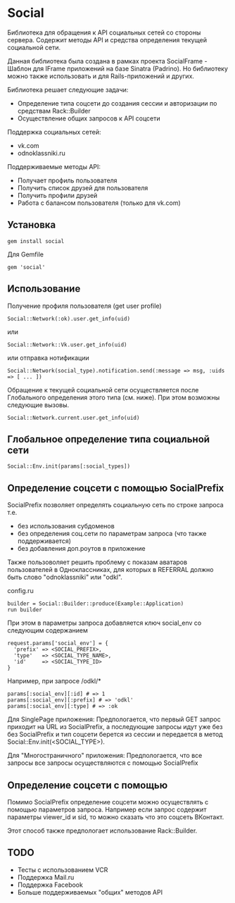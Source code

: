 Social
====================

Библиотека для обращения к API социальных сетей со стороны сервера. Содержит методы API и средства определения текущей социальной сети. 

Данная библиотека была создана в рамках проекта SocialFrame - Шаблон для IFrame приложений на базе Sinatra (Padrino). Но библиотеку можно также использовать и для Rails-приложений и других. 

Библиотека решает следующие задачи:
* Определение типа соцсети до создания сессии и авторизации по средствам Rack::Builder
* Осуществление общих запросов к API соцсети

Поддержка социальных сетей:
* vk.com
* odnoklassniki.ru

Поддерживаемые методы API:
* Получает профиль пользователя
* Получить список друзей для пользователя
* Получить профили друзей
* Работа с балансом пользователя (только для vk.com)

Установка
---------------------

    gem install social

Для Gemfile

    gem 'social'

Использование
---------------------

Получение профиля пользователя (get user profile)

    Social::Network(:ok).user.get_info(uid)

или

    Social::Network::Vk.user.get_info(uid)

или отправка нотификации

    Social::Network(social_type).notification.send(:message => msg, :uids => [ ... ])

Обращение к текущей социальной сети осуществляется после Глобального определения этого типа (см. ниже). При этом возможны следующие вызовы.

    Social::Network.current.user.get_info(uid)


Глобальное определение типа социальной сети
---------------------

    Social::Env.init(params[:social_types])

Определение соцсети с помощью SocialPrefix
---------------------

SocialPrefix позволяет определять социальную сеть по строке запроса т.е.

- без использования субдоменов
- без определения соц.сети по параметрам запроса (что также поддерживается)
- без добавления доп.роутов в приложение

Также пользоволяет решить проблему с показам аватаров пользователей в Одноклассниках, для которых в REFERRAL должно быть слово "odnoklassniki" или "odkl".

config.ru

    builder = Social::Builder::produce(Example::Application)
    run builder

При этом в параметры запроса добавляется ключ social_env
со следующим содержанием

    request.params['social_env'] = {
      'prefix' => <SOCIAL_PREFIX>, 
      'type'   => <SOCIAL_TYPE_NAME>,
      'id'     => <SOCIAL_TYPE_ID>
    }

Например, при запросе /odkl/*

    params[:social_env][:id] # => 1
    params[:social_env][:prefix] # => 'odkl'
    params[:social_env][:type] # => :ok

Для SinglePage приложения:
Предпологается, что первый GET запрос приходит на URL из SocialPrefix,
а последующие запросы идут уже без без SocialPrefix и тип соцсети
берется из сессии и передается в метод Social::Env.init(<SOCIAL_TYPE>).

Для "Многостраничного" приложения:
Предпологается, что все запросы все запросы осуществляются с помощью
SocialPrefix

Определение соцсети с помощью
---------------------

Помимо SocialPrefix определение соцсети можно осуществлять
с помощью параметров запроса. Например если запрос содержит
параметры viewer_id и sid, то можно сказать что это 
соцсеть ВКонтакт.

Этот способ также предпологает использование Rack::Builder.

TODO
---------------------

* Тесты с использованием VCR
* Поддержка Mail.ru
* Поддержка Facebook
* Больше поддерживаемых "общих" методов API

